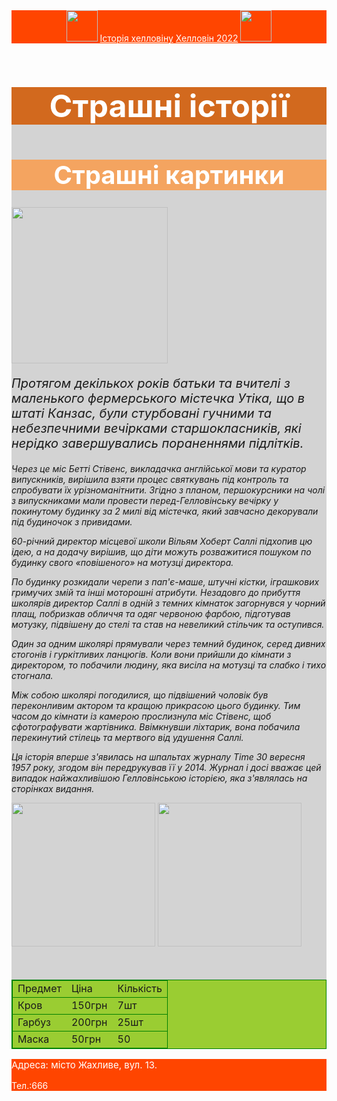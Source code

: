 <html>
    <header style="background-color:OrangeRed">
        <img src="https://ireland.apollo.olxcdn.com/v1/files/4kmxbvfo1lpm-UA/image;s=644x461" height="50px"/>
        <a href="https://uk.wikipedia.org/wiki/%D0%A5%D0%B5%D0%BB%D0%BB%D0%BE%D0%B2%D1%96%D0%BD" style="color:white">Історія хелловіну</a>
        <a href="https://www.unian.ua/lite/holidays/helloujin-2022-koli-vidznachayetsya-naystrashnishe-svyato-v-roci-11564278.html" style="color:white">Хелловін 2022</a>
        <img src="https://drive.google.com/file/d/1JRpu9ve4dyoZ9c6biKD9_nE2EC1eH43i/view?usp=share_link" height="50px"/>
    </header>
    <main style="background-color:lightgray">
        <h1 style="font-size:50px;background-color:Chocolate; text-align:center;color:white">Страшні історії</h1>
        <h1 style="font-size:40px;background-color:SandyBrown; text-align:center;color:white">Страшні картинки</h1>
        <img src="https://st.depositphotos.com/1814366/2148/i/450/depositphotos_21488425-stock-photo-frightening-silhouette-of-many-different.jpg" height="250">
        <p style="font-size:20px"><i>Протягом декількох років батьки та вчителі з маленького фермерського містечка Утіка, що в штаті Канзас, були стурбовані гучними та небезпечними вечірками старшокласників, які нерідко завершувались пораненнями підлітків.

Через це міс Бетті Стівенс, викладачка англійської мови та куратор випускників, вирішила взяти процес святкувань під контроль та спробувати їх урізноманітнити. Згідно з планом, першокурсники на чолі з випускниками мали провести перед-Гелловінську вечірку у покинутому будинку за 2 милі від містечка, який завчасно декорували під будиночок з привидами.

60-річний директор місцевої школи Вільям Хоберт Саллі підхопив цю ідею, а на додачу вирішив, що діти можуть розважитися пошуком по будинку свого «повішеного» на мотузці директора.

По будинку розкидали черепи з пап'є-маше, штучні кістки, іграшкових гримучих змій та інші моторошні атрибути. Незадовго до прибуття школярів директор Саллі в одній з темних кімнаток загорнувся у чорний плащ, побризкав обличчя та одяг червоною фарбою, підготував мотузку, підвішену до стелі та став на невеликий стільчик та оступився.

Один за одним школярі прямували через темний будинок, серед дивних стогонів і гуркітливих ланцюгів. Коли вони прийшли до кімнати з директором, то побачили людину, яка висіла на мотузці та слабко і тихо стогнала.

Між собою школярі погодилися, що підвішений чоловік був переконливим актором та кращою прикрасою цього будинку. Тим часом до кімнати із камерою прослизнула міс Стівенс, щоб сфотографувати жартівника. Ввімкнувши ліхтарик, вона побачила перекинутий стілець та мертвого від удушення Саллі.

Ця історія вперше з'явилась на шпальтах журналу Time 30 вересня 1957 року, згодом він передрукував її у 2014. Журнал і досі вважає цей випадок найжахливішою Гелловінською історією, яка з'являлась на сторінках видання.</i> </p>
        <img src="https://encrypted-tbn0.gstatic.com/images?q=tbn:ANd9GcSDqPtTY5wrv8LYRGWsS2XKO73fbwGdVm8LWQ&usqp=CAU" height="230px"/>
        <img src="https://encrypted-tbn0.gstatic.com/images?q=tbn:ANd9GcRhf8xncM242RJfzwhZYYCoG1SNYnjv7YKam4YM6W_sFG6Matw-Id0ogNApQmWmFzyS6Ik&usqp=CAU" height="230px"/>
        <table style="border:1px solid green;border-collapse:collapse;background-color:YellowGreen">
        <tr style="border:1px solid green"> 
            <td> Предмет  </td>
            <td> Ціна </td>
            <td> Кількість </td>
        </tr>
        <tr style="border:1px solid green">        
            <td> Кров </td>
            <td> 150грн </td>
            <td> 7шт </td>
        </tr>
        <tr style="border:1px solid green">    
            <td> Гарбуз </td>
            <td> 200грн </td>
            <td> 25шт </td>
        </tr>
        <tr style="border:1px solid green">    
            <td> Маска </td>
            <td> 50грн </td>
            <td> 50 </td>
        </tr>
    </table>
    </main>
    <footer style="background-color:OrangeRed;color:white;">
        <p style="font-size:15px"> Адреса: місто Жахливе, вул. 13.</p>
        <p>Тел.:666</p>
    </footer>
</html>
